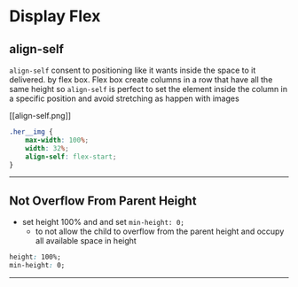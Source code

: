 # Display Flex

## align-self

`align-self` consent to positioning like it wants inside the space to it delivered. by flex box. Flex box create columns in a row that have all the same height so `align-self` is perfect to set the element inside the column in a specific position and avoid stretching as happen with images

[[align-self.png]]

```css
.her__img {
	max-width: 100%;
	width: 32%;
	align-self: flex-start;
}
```

---

## Not Overflow From Parent Height

- set height 100% and and set `min-height: 0;`
  - to not allow the child to overflow from the parent height and occupy all available space in height

```css
height: 100%;
min-height: 0;
```

---
